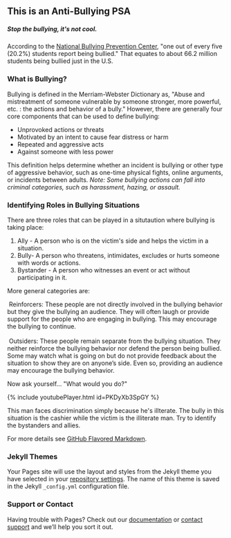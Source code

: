 ## This is an Anti-Bullying PSA
<h5>Stop the bullying, it's not cool.</h5>

According to the [National Bullying Prevention Center](https://www.pacer.org/bullying/resources/stats.asp), "one out of every five (20.2%) students report being bullied." That equates to about 66.2 million students being bullied just in the U.S.

### What is Bullying?

Bullying is defined in the Merriam-Webster Dictionary as, "Abuse and mistreatment of someone vulnerable by someone stronger, more powerful, etc. : the actions and behavior of a bully." However, there are generally four core components that can be used to define bullying:

  * Unprovoked actions or threats
  * Motivated by an intent to cause fear distress or harm
  * Repeated and aggressive acts
  * Against someone with less power
  
This definition helps determine whether an incident is bullying or other type of aggressive behavior, such as one-time physical fights, online arguments, or incidents between adults. *Note: Some bullying actions can fall into criminal categories, such as harassment, hazing, or assault.*

### Identifying Roles in Bullying Situations

There are three roles that can be played in a situtaution where bullying is taking place:

1. Ally - A person who is on the victim's side and helps the victim in a situation.
2. Bully- A person who threatens, intimidates, excludes or hurts someone with words or actions.
3. Bystander - A person who witnesses an event or act without participating in it.

More general categories are:

&nbsp;Reinforcers: These people are not directly involved in the bullying behavior but they give the bullying an audience. They will often laugh or provide support for the people who are engaging in bullying. This may encourage the bullying to continue. <br/>
<br/>
&nbsp;Outsiders: These people remain separate from the bullying situation. They neither reinforce the bullying behavior nor defend the person being bullied. Some may watch what is going on but do not provide feedback about the situation to show they are on anyone’s side. Even so, providing an audience may encourage the bullying behavior.

Now ask yourself... "What would you do?"
<div>
 <head link= rel="stylesheet" href="htmlfile.css"</head>
<p>{% include youtubePlayer.html id=PKDyXb3SpGY %}</p> This man faces discrimination simply because he's illterate. The bully in this situation is the cashier while the victim is the illiterate man. Try to identify the bystanders and allies.
 </div>

For more details see [GitHub Flavored Markdown](https://guides.github.com/features/mastering-markdown/).

### Jekyll Themes

Your Pages site will use the layout and styles from the Jekyll theme you have selected in your [repository settings](https://github.com/johnwilkesboothabelincoln/Anti-Bullying-PSA/settings). The name of this theme is saved in the Jekyll `_config.yml` configuration file.

### Support or Contact

Having trouble with Pages? Check out our [documentation](https://docs.github.com/categories/github-pages-basics/) or [contact support](https://github.com/contact) and we’ll help you sort it out.
